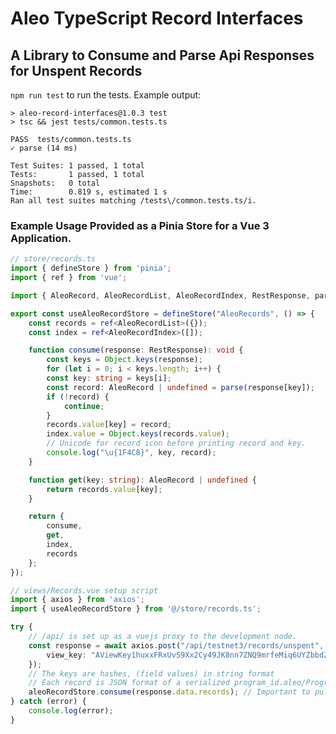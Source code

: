# Aleo TypeScript Record Interfaces
## A Library to Consume and Parse Api Responses for Unspent Records

`npm run test` to run the tests.
Example output:

    > aleo-record-interfaces@1.0.3 test
    > tsc && jest tests/common.tests.ts

    PASS  tests/common.tests.ts
    ✓ parse (14 ms)

    Test Suites: 1 passed, 1 total
    Tests:       1 passed, 1 total
    Snapshots:   0 total
    Time:        0.819 s, estimated 1 s
    Ran all test suites matching /tests\/common.tests.ts/i.

### Example Usage Provided as a Pinia Store for a Vue 3 Application.

```typescript
// store/records.ts
import { defineStore } from 'pinia';
import { ref } from 'vue';

import { AleoRecord, AleoRecordList, AleoRecordIndex, RestResponse, parse } from 'aleo-record-interfaces';

export const useAleoRecordStore = defineStore("AleoRecords", () => {
    const records = ref<AleoRecordList>({});
    const index = ref<AleoRecordIndex>([]);

    function consume(response: RestResponse): void {
        const keys = Object.keys(response);
        for (let i = 0; i < keys.length; i++) {
        const key: string = keys[i];
        const record: AleoRecord | undefined = parse(response[key]);
        if (!record) {
            continue;
        }
        records.value[key] = record;
        index.value = Object.keys(records.value);
        // Unicode for record icon before printing record and key.
        console.log("\u{1F4C8}", key, record);
    }

    function get(key: string): AleoRecord | undefined {
        return records.value[key];
    }

    return {
        consume,
        get,
        index,
        records
    };
});
```

```typescript
// views/Records.vue setup script
import { axios } from 'axios';
import { useAleoRecordStore } from '@/store/records.ts';

try {
    // /api/ is set up as a vuejs proxy to the development node.
    const response = await axios.post("/api/testnet3/records/unspent", {
        view_key: "AViewKey1huxxFRxUvS9Xx2Cy49JK8nn7ZNQ9mrfeMiq6UYZbbdZ5",
    });
    // The keys are hashes, (field values) in string format
    // Each record is JSON format of a serialized program_id.aleo/ProgramRecord.record
    aleoRecordStore.consume(response.data.records); // Important to pull records from the response before parsing.
} catch (error) {
    console.log(error);
}
```